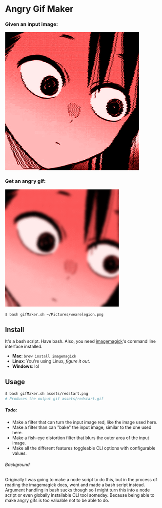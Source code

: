 # Angry Gif Maker

### Given an input image:
![assets/redstart.png](assets/redstart.png)

### Get an angry gif:

![assets/out5.gif](assets/out5.gif)


```bash
$ bash gifMaker.sh ~/Pictures/wearelegion.png
```
## Install
It's a bash script. Have bash. Also, you need [imagemagick](https://www.imagemagick.org/script/index.php)'s command line interface installed.
* __Mac__: `brew install imagemagick`
* __Linux__: You're using Linux, _figure it out_.
* __Windows__: lol



## Usage
```bash
$ bash gifMaker.sh assets/redstart.png
# Produces the output gif assets/redstart.gif
```

##### Todo:
* Make a filter that can turn the input image red, like the image used here.
* Make a filter than can "bake" the input image, similar to the one used here.
* Make a fish-eye distortion filter that blurs the outer area of the input image.
* Make all the different features toggleable CLI options with configurable values.

###### Background
Originally I was going to make a node script to do this, but in the process of reading the imagemagick docs, went and made a bash script instead. Argument handling in bash sucks though so I might turn this into a node script or even globally installable CLI tool someday. Because being able to make angry gifs is too valuable not to be able to do.
